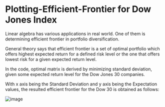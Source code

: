 # Plotting-Efficient-Frontier for Dow Jones Index

Linear algebra has various applications in real world. One of them is determining efficient frontier in portfolio diversification.

General theory says that efficient frontier is a set of optimal portfolio which offers highest expected return for a defined risk level or the one that offers lowest risk for a given expected return level.

In the code, optimal matrix is derived by minimizing standard deviation, given some expected return level for the Dow Jones 30 companies. 

With x axis being the Standard Deviation and y axis being the Expectation values, the resulted efficient frontier for the Dow 30 is obtained as follows:


![image](https://user-images.githubusercontent.com/18537802/35117234-aa16c2ac-fc53-11e7-9ad4-c326b6c21114.png)
